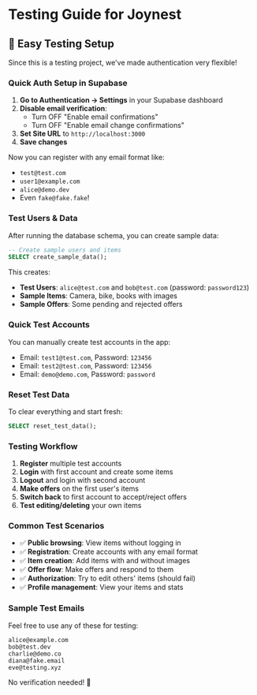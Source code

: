 # Testing Guide for Joynest

## 🧪 Easy Testing Setup

Since this is a testing project, we've made authentication very flexible!

### Quick Auth Setup in Supabase

1. **Go to Authentication → Settings** in your Supabase dashboard
2. **Disable email verification**:
   - Turn OFF "Enable email confirmations"
   - Turn OFF "Enable email change confirmations"
3. **Set Site URL** to `http://localhost:3000`
4. **Save changes**

Now you can register with any email format like:
- `test@test.com`
- `user1@example.com`
- `alice@demo.dev`
- Even `fake@fake.fake`!

### Test Users & Data

After running the database schema, you can create sample data:

```sql
-- Create sample users and items
SELECT create_sample_data();
```

This creates:
- **Test Users**: `alice@test.com` and `bob@test.com` (password: `password123`)
- **Sample Items**: Camera, bike, books with images
- **Sample Offers**: Some pending and rejected offers

### Quick Test Accounts

You can manually create test accounts in the app:
- Email: `test1@test.com`, Password: `123456`
- Email: `test2@test.com`, Password: `123456`
- Email: `demo@demo.com`, Password: `password`

### Reset Test Data

To clear everything and start fresh:

```sql
SELECT reset_test_data();
```

### Testing Workflow

1. **Register** multiple test accounts
2. **Login** with first account and create some items
3. **Logout** and login with second account
4. **Make offers** on the first user's items
5. **Switch back** to first account to accept/reject offers
6. **Test editing/deleting** your own items

### Common Test Scenarios

- ✅ **Public browsing**: View items without logging in
- ✅ **Registration**: Create accounts with any email format
- ✅ **Item creation**: Add items with and without images
- ✅ **Offer flow**: Make offers and respond to them
- ✅ **Authorization**: Try to edit others' items (should fail)
- ✅ **Profile management**: View your items and stats

### Sample Test Emails

Feel free to use any of these for testing:
```
alice@example.com
bob@test.dev
charlie@demo.co
diana@fake.email
eve@testing.xyz
```

No verification needed! 🎉
